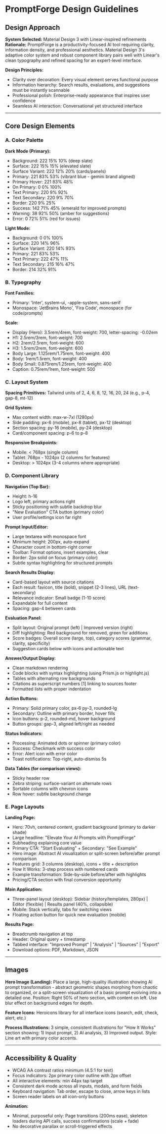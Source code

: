 # PromptForge Design Guidelines

## Design Approach

**System Selected:** Material Design 3 with Linear-inspired refinements
**Rationale:** PromptForge is a productivity-focused AI tool requiring clarity, information density, and professional aesthetics. Material Design 3's adaptive color system and robust component library pairs well with Linear's clean typography and refined spacing for an expert-level interface.

**Design Principles:**
- Clarity over decoration: Every visual element serves functional purpose
- Information hierarchy: Search results, evaluations, and suggestions must be instantly scannable
- Professional polish: Enterprise-ready appearance that inspires user confidence
- Seamless AI interaction: Conversational yet structured interface

---

## Core Design Elements

### A. Color Palette

**Dark Mode (Primary):**
- Background: 222 15% 10% (deep slate)
- Surface: 222 15% 15% (elevated slate)
- Surface Variant: 222 12% 20% (cards/panels)
- Primary: 221 83% 53% (vibrant blue - gemini brand aligned)
- Primary Hover: 221 83% 48%
- On Primary: 0 0% 100%
- Text Primary: 220 9% 92%
- Text Secondary: 220 9% 70%
- Border: 220 9% 25%
- Success: 142 71% 45% (emerald for improved prompts)
- Warning: 38 92% 50% (amber for suggestions)
- Error: 0 72% 51% (red for issues)

**Light Mode:**
- Background: 0 0% 100%
- Surface: 220 14% 96%
- Surface Variant: 220 14% 93%
- Primary: 221 83% 53%
- Text Primary: 222 47% 11%
- Text Secondary: 215 16% 47%
- Border: 214 32% 91%

### B. Typography

**Font Families:**
- Primary: 'Inter', system-ui, -apple-system, sans-serif
- Monospace: 'JetBrains Mono', 'Fira Code', monospace (for code/prompts)

**Scale:**
- Display (Hero): 3.5rem/4rem, font-weight: 700, letter-spacing: -0.02em
- H1: 2.5rem/3rem, font-weight: 700
- H2: 2rem/2.5rem, font-weight: 600
- H3: 1.5rem/2rem, font-weight: 600
- Body Large: 1.125rem/1.75rem, font-weight: 400
- Body: 1rem/1.5rem, font-weight: 400
- Body Small: 0.875rem/1.25rem, font-weight: 400
- Caption: 0.75rem/1rem, font-weight: 500

### C. Layout System

**Spacing Primitives:** Tailwind units of 2, 4, 6, 8, 12, 16, 20, 24 (e.g., p-4, gap-8, mt-12)

**Grid System:**
- Max content width: max-w-7xl (1280px)
- Side padding: px-6 (mobile), px-8 (tablet), px-12 (desktop)
- Section spacing: py-16 (mobile), py-24 (desktop)
- Card/component spacing: p-6 to p-8

**Responsive Breakpoints:**
- Mobile: < 768px (single column)
- Tablet: 768px - 1024px (2 columns for features)
- Desktop: > 1024px (3-4 columns where appropriate)

### D. Component Library

**Navigation (Top Bar):**
- Height: h-16
- Logo left, primary actions right
- Sticky positioning with subtle backdrop blur
- "New Evaluation" CTA button (primary color)
- User profile/settings icon far right

**Prompt Input/Editor:**
- Large textarea with monospace font
- Minimum height: 200px, auto-expand
- Character count in bottom-right corner
- Toolbar: Format options, insert examples, clear
- Border: 2px solid on focus (primary color)
- Subtle syntax highlighting for structured prompts

**Search Results Display:**
- Card-based layout with source citations
- Each result: favicon, title (bold), snippet (2-3 lines), URL (text-secondary)
- Relevance indicator: Small badge (1-10 score)
- Expandable for full content
- Spacing: gap-4 between cards

**Evaluation Panel:**
- Split layout: Original prompt (left) | Improved version (right)
- Diff highlighting: Red background for removed, green for additions
- Score badges: Overall score (large, top), category scores (grammar, clarity, specificity)
- Suggestion cards below with icons and actionable text

**Answer/Output Display:**
- Clean markdown rendering
- Code blocks with syntax highlighting (using Prism.js or highlight.js)
- Tables with alternating row backgrounds
- Citations as superscript numbers [1] linking to sources footer
- Formatted lists with proper indentation

**Action Buttons:**
- Primary: Solid primary color, px-6 py-3, rounded-lg
- Secondary: Outline with primary border, hover fills
- Icon buttons: p-2, rounded-md, hover background
- Button groups: gap-3, aligned left/right as needed

**Status Indicators:**
- Processing: Animated dots or spinner (primary color)
- Success: Checkmark with success color
- Error: Alert icon with error color
- Toast notifications: Top-right, auto-dismiss 5s

**Data Tables (for comparison views):**
- Sticky header row
- Zebra striping: surface-variant on alternate rows
- Sortable columns with chevron icons
- Row hover: subtle background change

### E. Page Layouts

**Landing Page:**
- Hero: 70vh, centered content, gradient background (primary to darker shade)
- Large headline: "Elevate Your AI Prompts with PromptForge"
- Subheading explaining core value
- Primary CTA: "Start Evaluating" + Secondary: "See Example"
- Hero image: Abstract AI visualization or split-screen before/after prompt comparison
- Features grid: 3 columns (desktop), icons + title + description
- How It Works: 3-step process with numbered cards
- Example transformation: Side-by-side before/after with highlights
- Pricing/CTA section with final conversion opportunity

**Main Application:**
- Three-panel layout (desktop): Sidebar (history/templates, 280px) | Editor (flexible) | Results panel (40%, collapsible)
- Mobile: Stack vertically, tabs for switching views
- Floating action button for quick new evaluation (mobile)

**Results Page:**
- Breadcrumb navigation at top
- Header: Original query + timestamp
- Tabbed interface: "Improved Prompt" | "Analysis" | "Sources" | "Export"
- Download options: PDF, Markdown, JSON

---

## Images

**Hero Image (Landing):** 
Place a large, high-quality illustration showing AI prompt transformation - abstract geometric shapes morphing from chaotic to organized, or a split-screen visualization of a basic prompt evolving into a detailed one. Position: Right 50% of hero section, with content on left. Use blur effect on background edges for depth.

**Feature Icons:**
Heroicons library for all interface icons (search, edit, check, alert, etc.)

**Process Illustrations:**
3 simple, consistent illustrations for "How It Works" section showing: 1) Input prompt, 2) AI analysis, 3) Improved output. Style: Line art with primary color accents.

---

## Accessibility & Quality

- WCAG AA contrast ratios minimum (4.5:1 for text)
- Focus indicators: 2px primary color outline with 2px offset
- All interactive elements: min 44px tap target
- Consistent dark mode across all inputs, modals, and form fields
- Keyboard navigation: Tab order, escape to close, arrow keys in lists
- Screen reader labels on all icon-only buttons

**Animation:**
- Minimal, purposeful only: Page transitions (200ms ease), skeleton loaders during API calls, success confirmations (scale + fade)
- No decorative parallax or scroll-triggered effects